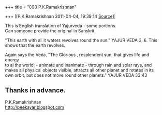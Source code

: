 +++
title = "000 P.K.Ramakrishnan"

+++
[[P.K.Ramakrishnan	2011-04-04, 19:39:14 [Source](https://groups.google.com/g/samskrita/c/hdiO6ItX48g)]]



This is English translation of Yajurveda - some portions.  
Can someone provide the original in Sanskrit.

"This earth with all it waters revolves round the sun." YAJUR VEDA 3, 6. This  
shows that the earth revolves.

Again says the Veda, "The Glorious , resplendent sun, that gives life and energy  
to al the world, - animate and inanimate - through rain and solar rays, and  
makes all physical objects visible, attracts all other planet and rotates in its  
own orbit, but does not move round other planets." YAJUR VEDA 33:43

Thanks in advance.  
-----------------------------------  
P.K.Ramakrishnan  
<http://peekayar.blogspot.com>

